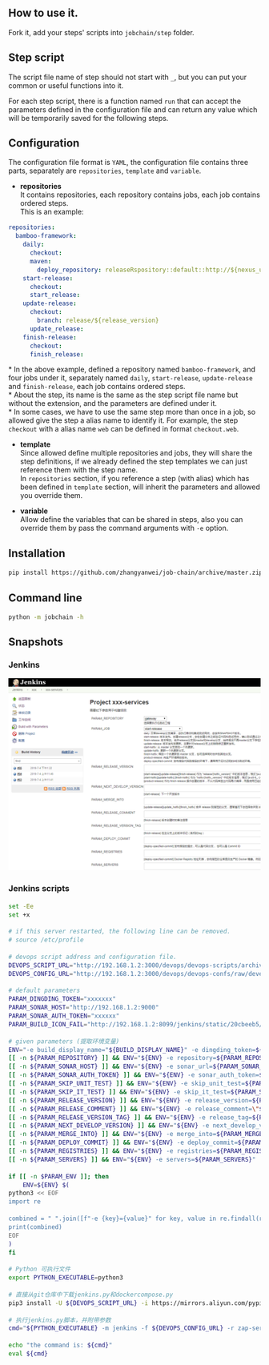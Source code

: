 ## How to use it.

Fork it, add your steps' scripts into `jobchain/step` folder.

## Step script

The script file name of step should not start with `_`, but you can put your common or useful functions into it.   

For each step script, there is a function named `run` that can accept the parameters defined in the configuration file 
and can return any value which will be temporarily saved for the following steps.

## Configuration

The configuration file format is `YAML`, 
the configuration file contains three parts, separately are `repositories`, `template` and `variable`.

* **repositories**   
It contains repositories, each repository contains jobs, each job contains ordered steps.  
This is an example:
```yaml
repositories:
  bamboo-framework:
    daily:
      checkout:
      maven:
        deploy_repository: releaseRspository::default::http://${nexus_user}:${nexus_password}@192.168.1.20:8080/nexus/content/repositories/snapshots
    start-release:
      checkout:
      start_release:
    update-release:
      checkout:
        branch: release/${release_version}
      update_release:
    finish-release:
      checkout:
      finish_release:
```
\* In the above example, defined a repository named `bamboo-framework`, and four jobs under it, separately named `daily`,
`start-release`, `update-release` and `finish-release`, each job contains ordered steps.  
\* About the step, its name is the same as the step script file name but without the extension, and the parameters are 
defined under it.  
\* In some cases, we have to use the same step more than once in a job, so allowed give the step a alias name to 
identify it. For example, the step `checkout` with a alias name `web` can be defined in format `checkout.web`.

* **template**  
Since allowed define multiple repositories and jobs, they will share the step definitions, if we already defined the 
step templates we can just reference them with the step name.  
In `repositories` section, if you reference a step (with alias) which has been defined in `template` section, will 
inherit the parameters and allowed you override them. 

* **variable**  
Allow define the variables that can be shared in steps, also you can override them by pass the command arguments with 
`-e` option. 

## Installation

```bash
pip install https://github.com/zhangyanwei/job-chain/archive/master.zip
```

## Command line

```bash
python -m jobchain -h
```

## Snapshots

### Jenkins

![image](readme.assets/jenkins_snapshot.png)

### Jenkins scripts

```bash
set -Ee
set +x

# if this server restarted, the following line can be removed.
# source /etc/profile

# devops script address and configuration file.
DEVOPS_SCRIPT_URL="http://192.168.1.2:3000/devops/devops-scripts/archive/develop.tar.gz"
DEVOPS_CONFIG_URL="http://192.168.1.2:3000/devops/devops-confs/raw/develop/jenkins/xxx-services.yaml"

# default parameters
PARAM_DINGDING_TOKEN="xxxxxxx"
PARAM_SONAR_HOST="http://192.168.1.2:9000"
PARAM_SONAR_AUTH_TOKEN="xxxxxx"
PARAM_BUILD_ICON_FAIL="http://192.168.1.2:8099/jenkins/static/20cbeeb5/images/48x48/red.png"

# given parameters (提取环境变量)
ENV="-e build_display_name="${BUILD_DISPLAY_NAME}" -e dingding_token=${PARAM_DINGDING_TOKEN} -e build_icon_fail=${PARAM_BUILD_ICON_FAIL} -e build_url=${BUILD_URL}"
[[ -n ${PARAM_REPOSITORY} ]] && ENV="${ENV} -e repository=${PARAM_REPOSITORY}"
[[ -n ${PARAM_SONAR_HOST} ]] && ENV="${ENV} -e sonar_url=${PARAM_SONAR_HOST}"
[[ -n ${PARAM_SONAR_AUTH_TOKEN} ]] && ENV="${ENV} -e sonar_auth_token=${PARAM_SONAR_AUTH_TOKEN}"
[[ -n ${PARAM_SKIP_UNIT_TEST} ]] && ENV="${ENV} -e skip_unit_test=${PARAM_SKIP_UNIT_TEST}"
[[ -n ${PARAM_SKIP_IT_TEST} ]] && ENV="${ENV} -e skip_it_test=${PARAM_SKIP_IT_TEST}"
[[ -n ${PARAM_RELEASE_VERSION} ]] && ENV="${ENV} -e release_version=${PARAM_RELEASE_VERSION} -e hotfix_version=${PARAM_RELEASE_VERSION}"
[[ -n ${PARAM_RELEASE_COMMENT} ]] && ENV="${ENV} -e release_comment=\"$(sed "s/\"/\\\\\"/g" <<< ${PARAM_RELEASE_COMMENT})\""
[[ -n ${PARAM_RELEASE_VERSION_TAG} ]] && ENV="${ENV} -e release_tag=${PARAM_RELEASE_VERSION_TAG}"
[[ -n ${PARAM_NEXT_DEVELOP_VERSION} ]] && ENV="${ENV} -e next_develop_version=${PARAM_NEXT_DEVELOP_VERSION}"
[[ -n ${PARAM_MERGE_INTO} ]] && ENV="${ENV} -e merge_into=${PARAM_MERGE_INTO}"
[[ -n ${PARAM_DEPLOY_COMMIT} ]] && ENV="${ENV} -e deploy_commit=${PARAM_DEPLOY_COMMIT}"
[[ -n ${PARAM_REGISTRIES} ]] && ENV="${ENV} -e registries=${PARAM_REGISTRIES}"
[[ -n ${PARAM_SERVERS} ]] && ENV="${ENV} -e servers=${PARAM_SERVERS}"

if [[ -n $PARAM_ENV ]]; then
    ENV=${ENV} $(
python3 << EOF
import re

combined = " ".join([f"-e {key}={value}" for key, value in re.findall(r'\s*([^= ]+)=(".*?(?<!\\\\)"|[^" ]*)', '${PARAM_ENV}')])
print(combined)
EOF
)
fi

# Python 可执行文件
export PYTHON_EXECUTABLE=python3

# 直接从git仓库中下载jenkins.py和dockercompose.py
pip3 install -U ${DEVOPS_SCRIPT_URL} -i https://mirrors.aliyun.com/pypi/simple

# 执行jenkins.py脚本，并附带参数
cmd="${PYTHON_EXECUTABLE} -m jenkins -f ${DEVOPS_CONFIG_URL} -r zap-services -j ${PARAM_JOB} --maven-executor \"/home/maven/bin/mvn {}\" ${ENV}"

echo "the command is: ${cmd}"
eval ${cmd}
```
